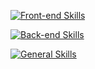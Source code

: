 [![Front-end Skills](https://skillicons.dev/icons?i=js,ts,vue,vite,nodejs)](https://skillicons.dev)

[![Back-end Skills](https://skillicons.dev/icons?i=py)](https://skillicons.dev)

[![General Skills](https://skillicons.dev/icons?i=git,docker,vscode,linux)](https://skillicons.dev)


[monkeytype.badge]: https://img.shields.io/endpoint?style=flat&url=https%3A%2F%2Fmonkeytype-badge-vhd5lan7mmhz.runkit.sh
